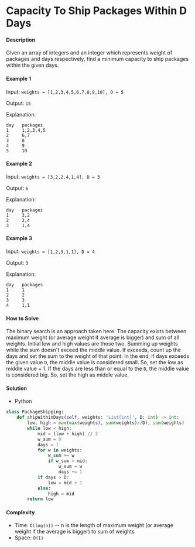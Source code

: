 # Capacity To Ship Packages Within D Days

#### Description

Given an array of integers and an integer which represents weight of packages and days respectively, find a minimum capacity to ship packages within the given days.

#### Example 1

Input: `weights = [1,2,3,4,5,6,7,8,9,10], D = 5`

Output: `15`

Explanation:

```
day   packages
1     1,2,3,4,5
2     6,7
3     8
4     9
5     10
```

#### Example 2

Input: `weights = [3,2,2,4,1,4], D = 3`

Output: `6`

Explanation:

```
day   packages
1     3,2
2     2,4
3     1,4
```

#### Example 3

Input: `weights = [1,2,3,1,1], D = 4`

Output: `3`

Explanation:

```
day   packages
1     1
2     2
3     3
4     1,1
```

#### How to Solve

The binary search is an approach taken here.
The capacity exists between maximum weight (or average weight if average is bigger) and sum of all weights. Initial low and high values are those two. Summing up weights while the sum doesn't exceed the middle value.
If exceeds, count up the days and set the sum to the weight of that point.
In the end, if days exceeds the given value `D`, the middle value is considered small. So, set the low as middle value + 1. If the days are less than or equal to the `D`, the middle value is considered big.
So, set the high as middle value. 

#### Solution

- Python

```python
class PackageShipping:
    def shipWithinDays(self, weights: 'List[int]', D: int) -> int:
        low, high = max(max(weights), sum(weights)//D), sum(weights)
        while low < high:
            mid = (low + high) // 2
            w_sum = 0
            days = 1
            for w in weights:
                w_sum += w
                if w_sum > mid:
                    w_sum = w
                    days += 1
            if days > D:
                low = mid + 1
            else:
                high = mid
        return low
```

#### Complexity

- Time: `O(log(n))` -- n is the length of maximum weight (or average weight if the average is bigger) to sum of weights
- Space: `O(1)`